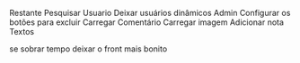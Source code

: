 Restante
  Pesquisar Usuario
  Deixar usuários dinâmicos Admin
  Configurar os botões para excluir
  Carregar Comentário
  Carregar imagem
  Adicionar nota
  Textos

  se sobrar tempo deixar o front mais bonito
